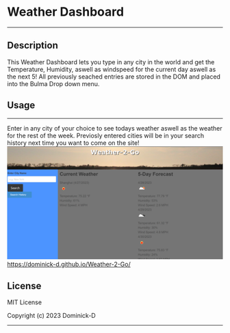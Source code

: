 # Weather Dashboard
---
## Description

This Weather Dashboard lets you type in any city in the world and get the Temperature, Humidity, aswell as windspeed for the current day aswell as the next 5! All previously seached entries are stored in the DOM and placed into the Bulma Drop down menu.

## Usage
---
Enter in any city of your choice to see todays weather aswell as the weather for the rest of the week. Previosly entered cities will be in your search history next time you want to come on the site!
![alt text](assets/IMAGES/Weather-Dash.png)
https://dominick-d.github.io/Weather-2-Go/

## License

MIT License

Copyright (c) 2023 Dominick-D

---


